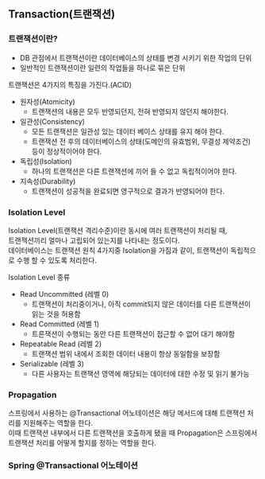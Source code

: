 ## Transaction(트랜잭션) 

### 트랜잭션이란?
- DB 관점에서 트랜잭션이란 데이터베이스의 상태를 변경 시키기 위한 작업의 단위
- 일반적인 트랜잭션이란 일련의 작업들을 하나로 묶은 단위

트랜잭션은 4가지의 특징을 가진다.(ACID)
- 원자성(Atomicity)
  - 트랜잭션의 내용은 모두 반영되던지, 전혀 반영되지 않던지 해야한다.
- 일관성(Consistency)
  - 모든 트랜잭션은 일관성 있는 데이터 베이스 상태를 유지 해야 한다.
  - 트랜잭션 전 후의 데이터베이스의 상태(도메인의 유효범위, 무결성 제약조건) 등이 정상적이어야 한다.
- 독립성(Isolation)
  - 하나의 트랜잭션은 다른 트랜잭션에 끼어 들 수 없고 독립적이어야 한다.
- 지속성(Durability)
  - 트랜잭션이 성공적을 완료되면 영구적으로 결과가 반영되어야 한다.
### Isolation Level
Isolation Level(트랜잭션 격리수준)이란 동시에 여러 트랜잭션이 처리될 때,  
트랜잭션끼리 얼마나 고립되어 있는지를 나타내는 정도이다.  
데이터베이스는 트랜잭션 원칙 4가지중 Isolation을 가짐과 같이, 트랜잭션이 독립적으로 수행 할 수 있도록 처리한다.

Isolation Level 종류
- Read Uncommitted (레벨 0)
  - 트랜잭션이 처리중이거나, 아직 commit되지 않은 데이터를 다른 트랜잭션이 읽는 것을 허용함
- Read Committed (레벨 1)
  - 트른잭션이 수행되는 동안 다른 트랜잭션이 접근할 수 없어 대기 해야함
- Repeatable Read (레벨 2)
  - 트랜잭션 범위 내에서 조회한 데이터 내용이 항상 동일함을 보장함
- Serializable (레벨 3)
  - 다른 사용자는 트랜잭션 영역에 해당되는 데이터에 대한 수정 및 읽기 불가능
### Propagation
스프링에서 사용하는 @Transactional 어노테이션은 해당 메서드에 대해 트랜잭션 처리를 지원해주는 역할을 한다.  
이때 트랜잭션 내부에서 다른 트랜잭션을 호출하게 됐을 때 Propagation은 스프링에서 트랜잭션 처리를 어떻게 할지를 정하는 역할을 한다.
### Spring @Transactional 어노테이션 
